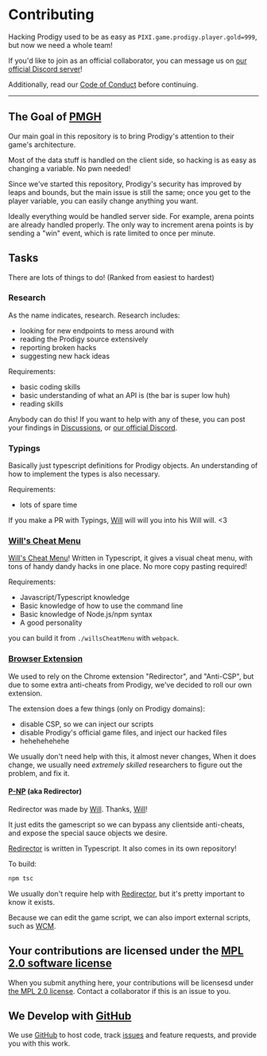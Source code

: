 # Contributing

Hacking Prodigy used to be as easy as `PIXI.game.prodigy.player.gold=999`, but now we need a whole team!

If you'd like to join as an official collaborator, you can message us on [our official Discord server](https://discord.gg/XQDfbfq)!

Additionally, read our [Code of Conduct](https://github.com/Prodigy-Hacking/ProdigyMathGameHacking/blob/master/.github/CODE_OF_CONDUCT.md) before continuing.

---

## The Goal of [PMGH](https://github.com/Prodigy-Hacking/ProdigyMathGameHacking)

Our main goal in this repository is to bring Prodigy's attention to their game's architecture.

Most of the data stuff is handled on the client side, so hacking is as easy as changing a variable. No pwn needed!

Since we've started this repository, Prodigy's security has improved by leaps and bounds, but the main issue is still the same;
once you get to the player variable, you can easily change anything you want.

Ideally everything would be handled server side. For example, arena points are already handled properly. The only way to increment arena points is by sending a "win" event, which is rate limited to once per minute.

## Tasks

There are lots of things to do! (Ranked from easiest to hardest)

### Research

As the name indicates, research. Research includes:

- looking for new endpoints to mess around with
- reading the Prodigy source extensively
- reporting broken hacks
- suggesting new hack ideas

Requirements:

- basic coding skills
- basic understanding of what an API is (the bar is super low huh)
- reading skills

Anybody can do this! If you want to help with any of these, you can post your findings in [Discussions](https://github.com/Prodigy-Hacking/ProdigyMathGameHacking/discussions), or [our official Discord](https://discord.gg/XQDfbfq).

### Typings

Basically just typescript definitions for Prodigy objects. An understanding of how to implement the types is also necessary.

Requirements:

- lots of spare time

If you make a PR with Typings, [Will](https://github.com/MelnCat) will will you into his Will will. <3

### [Will's Cheat Menu](https://github.com/Prodigy-Hacking/ProdigyMathGameHacking/tree/master/willsCheatMenu)

[Will's Cheat Menu](https://github.com/Prodigy-Hacking/ProdigyMathGameHacking/tree/master/willsCheatMenu)! Written in Typescript, it gives a visual cheat menu, with tons of handy dandy hacks in one place. No more copy pasting required!

Requirements:

- Javascript/Typescript knowledge
- Basic knowledge of how to use the command line
- Basic knowledge of Node.js/npm syntax
- A good personality

you can build it from `./willsCheatMenu` with `webpack`.

### [Browser Extension](https://chrome.google.com/webstore/detail/prodigy-hacking-extension/gjabpajagbgoifbkflgojeojmnlmioea)

We used to rely on the Chrome extension "Redirector", and "Anti-CSP", but due to some extra anti-cheats from Prodigy, we've decided to roll our own extension.

The extension does a few things (only on Prodigy domains):

- disable CSP, so we can inject our scripts
- disable Prodigy's official game files, and inject our hacked files
- hehehehehehe

We usually don't need help with this, it almost never changes, When it does change, we usually need
*extremely skilled* researchers to figure out the problem, and fix it.

#### [P-NP](https://github.com/Prodigy-Hacking/P-NP) (aka Redirector)

Redirector was made by [Will](https://github.com/MelnCat). Thanks, [Will](https://github.com/MelnCat)!

It just edits the gamescript so we can bypass any clientside anti-cheats, and expose the special
sauce objects we desire.

[Redirector]((https://github.com/Prodigy-Hacking/P-NP)) is written in Typescript. It also comes in its own repository!

To build:

```cmd
npm tsc
```

We usually don't require help with [Redirector](https://github.com/Prodigy-Hacking/P-NP), but it's pretty important to know it exists.

Because we can edit the game script, we can also import external scripts, such as [WCM](https://github.com/Prodigy-Hacking/ProdigyMathGameHacking/tree/master/willsCheatMenu).

## Your contributions are licensed under the [MPL 2.0 software license](https://github.com/Prodigy-Hacking/ProdigyMathGameHacking/blob/master/LICENSE)

When you submit anything here, your contributions will be licensesd under [the MPL 2.0 license](https://www.mozilla.org/en-US/MPL/2.0/). Contact a collaborator if this is an issue to you.

## We Develop with [GitHub](https://github.com/)

We use [GitHub](https://github.com/) to host code, track [issues](https://github.com/Prodigy-Hacking/ProdigyMathGameHacking/issues) and feature requests, and provide you with this work.
